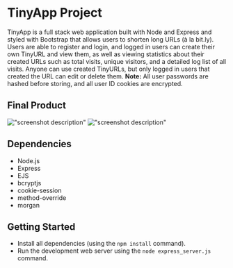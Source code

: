 # TinyApp Project

TinyApp is a full stack web application built with Node and Express and styled with Bootstrap that allows users to shorten long URLs (à la bit.ly). Users are able to register and login, and logged in users can create their own TinyURL and view them, as well as viewing statistics about their created URLs such as total visits, unique visitors, and a detailed log list of all visits. Anyone can use created TinyURLs, but only logged in users that created the URL can edit or delete them.
**Note:** All user passwords are hashed before storing, and all user ID cookies are encrypted.

## Final Product

!["screenshot description"](#)
!["screenshot description"](#)

## Dependencies

- Node.js
- Express
- EJS
- bcryptjs
- cookie-session
- method-override
- morgan

## Getting Started

- Install all dependencies (using the `npm install` command).
- Run the development web server using the `node express_server.js` command.
